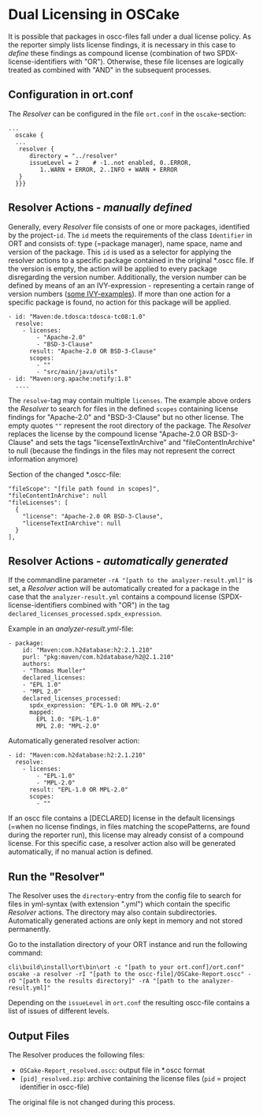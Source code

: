 # Dual Licensing in OSCake
It is possible that packages in oscc-files fall under a dual license policy. As the reporter simply lists license findings, it is necessary in this case to *define* these findings as compound license (combination of two SPDX-license-identifiers  with "OR"). Otherwise, these file licenses are logically treated as combined with "AND" in the subsequent processes.

## Configuration in ort.conf
The *Resolver* can be configured in the file `ort.conf` in the `oscake`-section:

```ort { {
...
  oscake {
  ...
   resolver {
      directory = "../resolver"
      issueLevel = 2	# -1..not enabled, 0..ERROR, 
         1..WARN + ERROR, 2..INFO + WARN + ERROR
   }
  }}}
``` 

## Resolver Actions - *manually defined*
Generally, every *Resolver* file consists of one or more packages, identified by the project-`id`. The `id` meets the requirements of the class `Identifier` in ORT and consists of: type (=package manager), name space, name and version of the package. This `id` is used as a selector for applying the resolver actions to a specific package contained in the original \*.oscc file. If the version is empty, the action will be applied to every package disregarding the version number. Additionally, the version number can be defined by means of an an IVY-expression - representing a certain range of version numbers ([some IVY-examples](http://ant.apache.org/ivy/history/2.4.0/settings/version-matchers.html)). If  more than one action for a specific package is found, no action for this package will be applied.

```
- id: "Maven:de.tdosca:tdosca-tc08:1.0"
  resolve:
    - licenses:
        - "Apache-2.0"
        - "BSD-3-Clause"
      result: "Apache-2.0 OR BSD-3-Clause"
      scopes: 
        - ""
        - "src/main/java/utils"
- id: "Maven:org.apache:notify:1.8"
  ....
```
The `resolve`-tag may contain multiple `licenses`. The example above orders the *Resolver* to search for files in the defined `scopes` containing license findings for "Apache-2.0" and "BSD-3-Clause" but no other license. The empty quotes `""` represent the root directory of the package. The *Resolver* replaces the license by the compound license "Apache-2.0 OR BSD-3-Clause" and sets the tags "licenseTextInArchive" and "fileContentInArchive" to null (because the findings in the files may not represent the correct information anymore)

Section of the changed \*.oscc-file:
```
"fileScope": "[file path found in scopes]",
"fileContentInArchive": null
"fileLicenses": [
  {
    "license": "Apache-2.0 OR BSD-3-Clause",
    "licenseTextInArchive": null
  }
],

```

## Resolver Actions - *automatically generated*
If the commandline parameter `-rA "[path to the analyzer-result.yml]"` is set, a *Resolver* action will be automatically created for a package in the case that the `analyzer-result.yml` contains a compound license (SPDX-license-identifiers combined with "OR") in the tag `declared_licenses_processed.spdx_expression`.


Example in an *analyzer-result.yml*-file:
```
- package:
	id: "Maven:com.h2database:h2:2.1.210"
	purl: "pkg:maven/com.h2database/h2@2.1.210"
	authors:
	- "Thomas Mueller"
	declared_licenses:
	- "EPL 1.0"
	- "MPL 2.0"
	declared_licenses_processed:
	  spdx_expression: "EPL-1.0 OR MPL-2.0"
	  mapped:
		EPL 1.0: "EPL-1.0"
		MPL 2.0: "MPL-2.0"
```

Automatically generated resolver action:
```
- id: "Maven:com.h2database:h2:2.1.210"
  resolve:
    - licenses:
        - "EPL-1.0"
        - "MPL-2.0"
      result: "EPL-1.0 OR MPL-2.0"
      scopes: 
        - ""
```

If an oscc file contains a [DECLARED] license in the default licensings (=when no license findings, in files matching the scopePatterns, are found during the reporter run), this license may already consist of a compound license. For this specific case, a resolver action also will be generated automatically, if no manual action is defined.

## Run the "Resolver"

The Resolver uses the `directory`-entry from the config file to search for files in yml-syntax (with extension ".yml") which contain the specific *Resolver* actions. The directory may also contain subdirectories. Automatically generated actions are only kept in memory and not stored permanently.

Go to the installation directory of your ORT instance and run the following command:

`cli\build\install\ort\bin\ort -c "[path to your ort.conf]/ort.conf" oscake -a resolver -rI "[path to the oscc-file]/OSCake-Report.oscc" -rO "[path to the results directory]" -rA "[path to the analyzer-result.yml]"`

Depending on the `issueLevel` in `ort.conf` the resulting oscc-file contains a list of issues of different levels.

## Output Files
The Resolver produces the following files:

* `OSCake-Report_resolved.oscc`: output file in *.oscc format 
* `[pid]_resolved.zip`: archive containing the license files (`pid` = project identifier in oscc-file)

The original file is not changed during this process.

